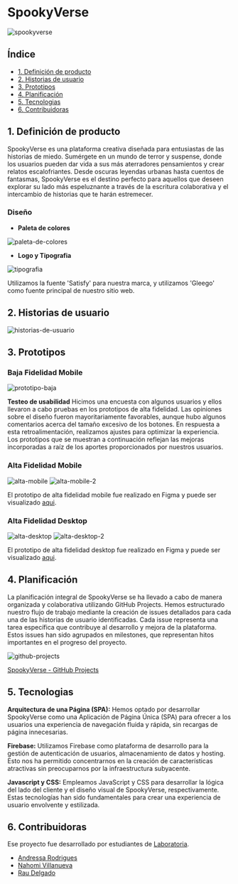 # SpookyVerse

![spookyverse](/src/components/images/readme/spooky-logo.png)

## Índice

* [1. Definición de producto](#1-definición-de-producto)
* [2. Historias de usuario](#2-historias-de-usuario)
* [3. Prototipos](#3-prototipos)
* [4. Planificación](#4-planificación)
* [5. Tecnologias](#5-tecnologias)
* [6. Contribuidoras](#6-contribuidoras)

## 1. Definición de producto

SpookyVerse es una plataforma creativa diseñada para entusiastas de las historias de miedo. Sumérgete en un mundo de terror y suspense, donde los usuarios pueden dar vida a sus más aterradores pensamientos y crear relatos escalofriantes. Desde oscuras leyendas urbanas hasta cuentos de fantasmas, SpookyVerse es el destino perfecto para aquellos que deseen explorar su lado más espeluznante a través de la escritura colaborativa y el intercambio de historias que te harán estremecer.

### Diseño

* **Paleta de colores**

![paleta-de-colores](/src/components/images/readme/paleta-de-colores.png)

* **Logo y Tipografia**

![tipografia](/src/components/images/readme/tipografia.png)

Utilizamos la fuente 'Satisfy' para nuestra marca, y utilizamos 'Gleego' como fuente principal de nuestro sitio web.

## 2. Historias de usuario

![historias-de-usuario](/src/components/images/readme/historias-de-usuario.PNG)

## 3. Prototipos

### Baja Fidelidad Mobile

![prototipo-baja](/src/components/images/readme/prototipo-baja.png)

**Testeo de usabilidad**
Hicimos una encuesta con algunos usuarios y ellos llevaron a cabo pruebas en los prototipos de alta fidelidad. Las opiniones sobre el diseño fueron mayoritariamente favorables, aunque hubo algunos comentarios acerca del tamaño excesivo de los botones. En respuesta a esta retroalimentación, realizamos ajustes para optimizar la experiencia. Los prototipos que se muestran a continuación reflejan las mejoras incorporadas a raíz de los aportes proporcionados por nuestros usuarios.

### Alta Fidelidad Mobile

![alta-mobile](/src/components/images/readme/alta-mobile.png)
![alta-mobile-2](/src/components/images/readme/alta-mobile-2.png)

El prototipo de alta fidelidad mobile fue realizado en Figma y puede ser visualizado [aqui](https://www.figma.com/proto/6OQ7sGueUinMK5Hltycvg2/SpookyVerse?type=design&node-id=12-97&t=C3YBwwzevOZznih3-0&scaling=scale-down&page-id=0%3A1&starting-point-node-id=12%3A97&show-proto-sidebar=1).

### Alta Fidelidad Desktop

![alta-desktop](/src/components/images/readme/alta-desktop.png)
![alta-desktop-2](/src/components/images/readme/alta-desktop-2.png)

El prototipo de alta fidelidad desktop fue realizado en Figma y puede ser visualizado [aqui](https://www.figma.com/proto/6OQ7sGueUinMK5Hltycvg2/SpookyVerse?type=design&node-id=12-97&t=C3YBwwzevOZznih3-0&scaling=scale-down&page-id=0%3A1&starting-point-node-id=12%3A97&show-proto-sidebar=1).

## 4. Planificación

La planificación integral de SpookyVerse se ha llevado a cabo de manera organizada y colaborativa utilizando GitHub Projects. Hemos estructurado nuestro flujo de trabajo mediante la creación de issues detallados para cada una de las historias de usuario identificadas. Cada issue representa una tarea específica que contribuye al desarrollo y mejora de la plataforma. Estos issues han sido agrupados en milestones, que representan hitos importantes en el progreso del proyecto.

![github-projects](/src/components/images/readme/github-projects.PNG)

[SpookyVerse - GitHub Projects](https://github.com/users/AndressaSRodrigues/projects/2/views/1)

## 5. Tecnologias

**Arquitectura de una Página (SPA):** Hemos optado por desarrollar SpookyVerse como una Aplicación de Página Única (SPA) para ofrecer a los usuarios una experiencia de navegación fluida y rápida, sin recargas de página innecesarias.

**Firebase:** Utilizamos Firebase como plataforma de desarrollo para la gestión de autenticación de usuarios, almacenamiento de datos y hosting. Esto nos ha permitido concentrarnos en la creación de características atractivas sin preocuparnos por la infraestructura subyacente.

**Javascript y CSS:** Empleamos JavaScript y CSS para desarrollar la lógica del lado del cliente y el diseño visual de SpookyVerse, respectivamente. Estas tecnologías han sido fundamentales para crear una experiencia de usuario envolvente y estilizada.

## 6. Contribuidoras

Ese proyecto fue desarrollado por estudiantes de [Laboratoria](https://github.com/Laboratoria).

* [Andressa Rodrigues](https://github.com/AndressaSRodrigues)
* [Nahomi Villanueva](https://github.com/NahomiVRojas)
* [Rau Delgado](https://github.com/raudelgado)

